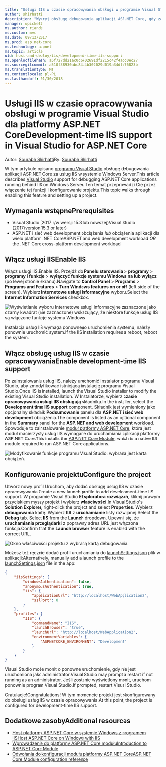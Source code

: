 ```yaml
---
title: "Usługi IIS w czasie opracowywania obsługi w programie Visual Studio dla platformy ASP.NET Core"
author: shirhatti
description: "Wykryj obsługę debugowania aplikacji ASP.NET Core, gdy za usług IIS w systemie Windows Server."
manager: wpickett
ms.author: riande
ms.custom: mvc
ms.date: 09/13/2017
ms.prod: asp.net-core
ms.technology: aspnet
ms.topic: article
uid: host-and-deploy/iis/development-time-iis-support
ms.openlocfilehash: a5f727dd21ac0c6702691df2215c42f4adc0ec27
ms.sourcegitcommit: a510f38930abc84c4b302029d019a34dfe76823b
ms.translationtype: MT
ms.contentlocale: pl-PL
ms.lasthandoff: 01/30/2018
---
```

# <a name="development-time-iis-support-in-visual-studio-for-aspnet-core"></a><span data-ttu-id="6d2e4-103">Usługi IIS w czasie opracowywania obsługi w programie Visual Studio dla platformy ASP.NET Core</span><span class="sxs-lookup"><span data-stu-id="6d2e4-103">Development-time IIS support in Visual Studio for ASP.NET Core</span></span>

<span data-ttu-id="6d2e4-104">Autor: [Sourabh Shirhatti](https://twitter.com/sshirhatti)</span><span class="sxs-lookup"><span data-stu-id="6d2e4-104">By: [Sourabh Shirhatti](https://twitter.com/sshirhatti)</span></span>

<span data-ttu-id="6d2e4-105">W tym artykule opisano [programu Visual Studio](https://www.visualstudio.com/vs/) obsługę debugowania aplikacji ASP.NET Core za usług IIS w systemie Windows Server.</span><span class="sxs-lookup"><span data-stu-id="6d2e4-105">This article describes [Visual Studio](https://www.visualstudio.com/vs/) support for debugging ASP.NET Core applications running behind IIS on Windows Server.</span></span> <span data-ttu-id="6d2e4-106">Ten temat przeprowadzi Cię przez włączenie tej funkcji i konfigurowanie projektu.</span><span class="sxs-lookup"><span data-stu-id="6d2e4-106">This topic walks through enabling this feature and setting up a project.</span></span>

## <a name="prerequisites"></a><span data-ttu-id="6d2e4-107">Wymagania wstępne</span><span class="sxs-lookup"><span data-stu-id="6d2e4-107">Prerequisites</span></span>

* <span data-ttu-id="6d2e4-108">Visual Studio (2017 r/w wersji 15.3 lub nowszej)</span><span class="sxs-lookup"><span data-stu-id="6d2e4-108">Visual Studio (2017/version 15.3 or later)</span></span>
* <span data-ttu-id="6d2e4-109">ASP.NET i sieć web development obciążenia *lub* obciążenia aplikacji dla wielu platform .NET Core</span><span class="sxs-lookup"><span data-stu-id="6d2e4-109">ASP.NET and web development workload *OR* the .NET Core cross-platform development workload</span></span>

## <a name="enable-iis"></a><span data-ttu-id="6d2e4-110">Włącz usługi IIS</span><span class="sxs-lookup"><span data-stu-id="6d2e4-110">Enable IIS</span></span>

<span data-ttu-id="6d2e4-111">Włącz usługi IIS.</span><span class="sxs-lookup"><span data-stu-id="6d2e4-111">Enable IIS.</span></span> <span data-ttu-id="6d2e4-112">Przejdź do **Panelu sterowania** > **programy** > **programy i funkcje** > **wyłączyć funkcje systemu Windows na lub wyłącz** (po lewej stronie ekranu).</span><span class="sxs-lookup"><span data-stu-id="6d2e4-112">Navigate to **Control Panel** > **Programs** > **Programs and Features** > **Turn Windows features on or off** (left side of the screen).</span></span> <span data-ttu-id="6d2e4-113">Wybierz **Internetowe usługi informacyjne** wyboru.</span><span class="sxs-lookup"><span data-stu-id="6d2e4-113">Select the **Internet Information Services** checkbox.</span></span>

![Wyświetlanie wyboru Internetowe usługi informacyjne zaznaczone jako czarny kwadrat (nie zaznaczone) wskazujący, że niektóre funkcje usług IIS są włączone funkcje systemu Windows](development-time-iis-support/_static/enable_iis.png)

<span data-ttu-id="6d2e4-115">Instalacja usług IIS wymaga ponownego uruchomienia systemu, należy ponownie uruchomić system.</span><span class="sxs-lookup"><span data-stu-id="6d2e4-115">If the IIS installation requires a reboot, reboot the system.</span></span>

## <a name="enable-development-time-iis-support"></a><span data-ttu-id="6d2e4-116">Włącz obsługę usług IIS w czasie opracowywania</span><span class="sxs-lookup"><span data-stu-id="6d2e4-116">Enable development-time IIS support</span></span>

<span data-ttu-id="6d2e4-117">Po zainstalowaniu usług IIS, należy uruchomić Instalator programu Visual Studio, aby zmodyfikować istniejącą instalację programu Visual Studio.</span><span class="sxs-lookup"><span data-stu-id="6d2e4-117">Once IIS is installed, launch the Visual Studio installer to modify the existing Visual Studio installation.</span></span> <span data-ttu-id="6d2e4-118">W Instalatorze, wybierz **czasie opracowywania usługi IIS obsługują** składnika.</span><span class="sxs-lookup"><span data-stu-id="6d2e4-118">In the installer, select the **Development time IIS support** component.</span></span> <span data-ttu-id="6d2e4-119">Składnik jest wymieniony jako opcjonalny składnik **Podsumowanie** panelu dla **ASP.NET i sieć web development** obciążenia.</span><span class="sxs-lookup"><span data-stu-id="6d2e4-119">The component is listed as an optional component in the **Summary** panel for the **ASP.NET and web development** workload.</span></span> <span data-ttu-id="6d2e4-120">Spowoduje to zainstalowanie [moduł platformy ASP.NET Core](xref:fundamentals/servers/aspnet-core-module), która jest moduł macierzysty usług IIS wymagane do uruchamiania aplikacji platformy ASP.NET Core.</span><span class="sxs-lookup"><span data-stu-id="6d2e4-120">This installs the [ASP.NET Core Module](xref:fundamentals/servers/aspnet-core-module), which is a native IIS module required to run ASP.NET Core applications.</span></span>

![Modyfikowanie funkcje programu Visual Studio: wybrana jest karta obciążeń.](development-time-iis-support/_static/development_time_support.png)

## <a name="configure-the-project"></a><span data-ttu-id="6d2e4-124">Konfigurowanie projektu</span><span class="sxs-lookup"><span data-stu-id="6d2e4-124">Configure the project</span></span>

<span data-ttu-id="6d2e4-125">Utwórz nowy profil Uruchom, aby dodać obsługę usług IIS w czasie opracowywania.</span><span class="sxs-lookup"><span data-stu-id="6d2e4-125">Create a new launch profile to add development-time IIS support.</span></span> <span data-ttu-id="6d2e4-126">W programie Visual Studio **Eksploratora rozwiązań**, kliknij prawym przyciskiem myszy projekt i wybierz **właściwości**.</span><span class="sxs-lookup"><span data-stu-id="6d2e4-126">In Visual Studio's **Solution Explorer**, right-click the project and select **Properties**.</span></span> <span data-ttu-id="6d2e4-127">Wybierz **debugowania** kartę. Wybierz **IIS** z **uruchamianie** listy rozwijanej.</span><span class="sxs-lookup"><span data-stu-id="6d2e4-127">Select the **Debug** tab. Select **IIS** from the **Launch** dropdown.</span></span> <span data-ttu-id="6d2e4-128">Upewnij się, że **uruchamiania przeglądarki** z poprawny adres URL jest włączona funkcja.</span><span class="sxs-lookup"><span data-stu-id="6d2e4-128">Confirm that the **Launch browser** feature is enabled with the correct URL.</span></span>

![Okno właściwości projektu z wybraną kartą debugowania.](development-time-iis-support/_static/project_properties.png)

<span data-ttu-id="6d2e4-133">Możesz też ręcznie dodać profil uruchamiania do [launchSettings.json](http://json.schemastore.org/launchsettings) plik w aplikacji:</span><span class="sxs-lookup"><span data-stu-id="6d2e4-133">Alternatively, manually add a launch profile to the [launchSettings.json](http://json.schemastore.org/launchsettings) file in the app:</span></span>

```json
{
    "iisSettings": {
        "windowsAuthentication": false,
        "anonymousAuthentication": true,
        "iis": {
            "applicationUrl": "http://localhost/WebApplication2",
            "sslPort": 0
        }
    },
    "profiles": {
        "IIS": {
            "commandName": "IIS",
            "launchBrowser": "true",
            "launchUrl": "http://localhost/WebApplication2",
            "environmentVariables": {
                "ASPNETCORE_ENVIRONMENT": "Development"
            }
        }
    }
}
```

<span data-ttu-id="6d2e4-134">Visual Studio może monit o ponowne uruchomienie, gdy nie jest uruchomiona jako administrator.</span><span class="sxs-lookup"><span data-stu-id="6d2e4-134">Visual Studio may prompt a restart if not running as an administrator.</span></span> <span data-ttu-id="6d2e4-135">Jeśli zostanie wyświetlony monit, uruchom ponownie program Visual Studio.</span><span class="sxs-lookup"><span data-stu-id="6d2e4-135">If prompted, restart Visual Studio.</span></span>

<span data-ttu-id="6d2e4-136">Gratulacje!</span><span class="sxs-lookup"><span data-stu-id="6d2e4-136">Congratulations!</span></span> <span data-ttu-id="6d2e4-137">W tym momencie projekt jest skonfigurowany do obsługi usług IIS w czasie opracowywania.</span><span class="sxs-lookup"><span data-stu-id="6d2e4-137">At this point, the project is configured for development-time IIS support.</span></span> 

## <a name="additional-resources"></a><span data-ttu-id="6d2e4-138">Dodatkowe zasoby</span><span class="sxs-lookup"><span data-stu-id="6d2e4-138">Additional resources</span></span>

* [<span data-ttu-id="6d2e4-139">Host platformy ASP.NET Core w systemie Windows z programem IIS</span><span class="sxs-lookup"><span data-stu-id="6d2e4-139">Host ASP.NET Core on Windows with IIS</span></span>](xref:host-and-deploy/iis/index)
* [<span data-ttu-id="6d2e4-140">Wprowadzenie do platformy ASP.NET Core modułu</span><span class="sxs-lookup"><span data-stu-id="6d2e4-140">Introduction to ASP.NET Core Module</span></span>](xref:fundamentals/servers/aspnet-core-module)
* [<span data-ttu-id="6d2e4-141">Odwołania do konfiguracji modułu platformy ASP.NET Core</span><span class="sxs-lookup"><span data-stu-id="6d2e4-141">ASP.NET Core Module configuration reference</span></span>](xref:host-and-deploy/aspnet-core-module)
